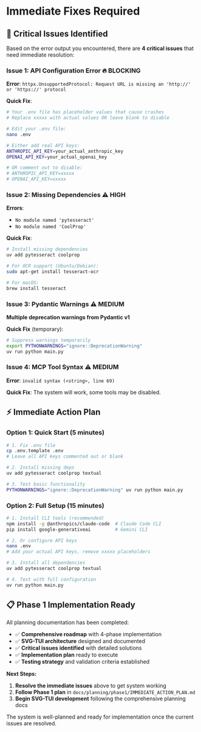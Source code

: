 # Immediate Fixes Required

## 🚨 Critical Issues Identified

Based on the error output you encountered, there are **4 critical issues** that need immediate resolution:

### Issue 1: API Configuration Error 🔥 **BLOCKING**
**Error**: `httpx.UnsupportedProtocol: Request URL is missing an 'http://' or 'https://' protocol`

**Quick Fix**:
```bash
# Your .env file has placeholder values that cause crashes
# Replace xxxxx with actual values OR leave blank to disable

# Edit your .env file:
nano .env

# Either add real API keys:
ANTHROPIC_API_KEY=your_actual_anthropic_key
OPENAI_API_KEY=your_actual_openai_key

# OR comment out to disable:
# ANTHROPIC_API_KEY=xxxxx
# OPENAI_API_KEY=xxxxx
```

### Issue 2: Missing Dependencies ⚠️ **HIGH**
**Errors**:
- `No module named 'pytesseract'`
- `No module named 'CoolProp'`

**Quick Fix**:
```bash
# Install missing dependencies
uv add pytesseract coolprop

# For OCR support (Ubuntu/Debian):
sudo apt-get install tesseract-ocr

# For macOS:
brew install tesseract
```

### Issue 3: Pydantic Warnings ⚠️ **MEDIUM**
**Multiple deprecation warnings from Pydantic v1**

**Quick Fix** (temporary):
```bash
# Suppress warnings temporarily
export PYTHONWARNINGS="ignore::DeprecationWarning"
uv run python main.py
```

### Issue 4: MCP Tool Syntax ⚠️ **MEDIUM**
**Error**: `invalid syntax (<string>, line 69)`

**Quick Fix**: The system will work, some tools may be disabled.

## ⚡ Immediate Action Plan

### Option 1: Quick Start (5 minutes)
```bash
# 1. Fix .env file
cp .env.template .env
# Leave all API keys commented out or blank

# 2. Install missing deps
uv add pytesseract coolprop textual

# 3. Test basic functionality
PYTHONWARNINGS="ignore::DeprecationWarning" uv run python main.py
```

### Option 2: Full Setup (15 minutes)
```bash
# 1. Install CLI tools (recommended)
npm install -g @anthropics/claude-code  # Claude Code CLI
pip install google-generativeai         # Gemini CLI

# 2. Or configure API keys
nano .env
# Add your actual API keys, remove xxxxx placeholders

# 3. Install all dependencies
uv add pytesseract coolprop textual

# 4. Test with full configuration
uv run python main.py
```

## 📋 Phase 1 Implementation Ready

All planning documentation has been completed:

- ✅ **Comprehensive roadmap** with 4-phase implementation
- ✅ **SVG-TUI architecture** designed and documented
- ✅ **Critical issues identified** with detailed solutions
- ✅ **Implementation plan** ready to execute
- ✅ **Testing strategy** and validation criteria established

**Next Steps:**
1. **Resolve the immediate issues** above to get system working
2. **Follow Phase 1 plan** in `docs/planning/phase1/IMMEDIATE_ACTION_PLAN.md`
3. **Begin SVG-TUI development** following the comprehensive planning docs

The system is well-planned and ready for implementation once the current issues are resolved.